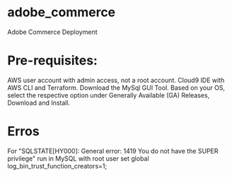 # adobe_commerce
Adobe Commerce Deployment


# Pre-requisites:
AWS user account with admin access, not a root account.
Cloud9 IDE with AWS CLI and Terraform.
Download the MySql GUI Tool. Based on your OS, select the respective option under Generally Available (GA) Releases, Download and Install.


# Erros


For "SQLSTATE[HY000]: General error: 1419 You do not have the SUPER privilege"
run in MySQL with root user
    set global log_bin_trust_function_creators=1;
